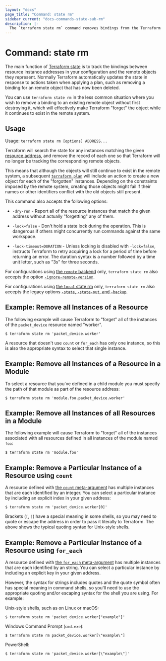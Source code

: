 ```yaml
---
layout: "docs"
page_title: "Command: state rm"
sidebar_current: "docs-commands-state-sub-rm"
description: |-
  The `terraform state rm` command removes bindings from the Terraform state, causing Terraform to "forget about" existing objects.
---
```


# Command: state rm

The main function of [Terraform state](/docs/language/state/index.html) is
to track the bindings between resource instance addresses in your configuration
and the remote objects they represent. Normally Terraform automatically
updates the state in response to actions taken when applying a plan, such as
removing a binding for an remote object that has now been deleted.

You can use `terraform state rm` in the less common situation where you wish
to remove a binding to an existing remote object without first destroying it,
which will effectively make Terraform "forget" the object while it continues
to exist in the remote system.

## Usage

Usage: `terraform state rm [options] ADDRESS...`

Terraform will search the state for any instances matching the given
[resource address](/docs/cli/state/resource-addressing.html), and remove
the record of each one so that Terraform will no longer be tracking the
corresponding remote objects.

This means that although the objects will still continue to exist in the
remote system, a subsequent
[`terraform plan`](../plan.html)
will include an action to create a new object for each of the "forgotten"
instances. Depending on the constraints imposed by the remote system, creating
those objects might fail if their names or other identifiers conflict with
the old objects still present.

This command also accepts the following options:

* `-dry-run` - Report all of the resource instances that match the given
  address without actually "forgetting" any of them.

* `-lock=false` - Don't hold a state lock during the operation. This is
   dangerous if others might concurrently run commands against the same
   workspace.

* `-lock-timeout=DURATION` - Unless locking is disabled with `-lock=false`,
  instructs Terraform to retry acquiring a lock for a period of time before
  returning an error. The duration syntax is a number followed by a time
  unit letter, such as "3s" for three seconds.

For configurations using
[the `remote` backend](/docs/language/settings/backends/remote.html)
only, `terraform state rm`
also accepts the option
[`-ignore-remote-version`](/docs/language/settings/backends/remote.html#command-line-arguments).

For configurations using
[the `local` state rm](/docs/language/settings/backends/local.html) only,
`terraform state rm` also accepts the legacy options
[`-state`, `-state-out`, and `-backup`](/docs/language/settings/backends/local.html#command-line-arguments).

## Example: Remove all Instances of a Resource

The following example will cause Terraform to "forget" all of the instances
of the `packet_device` resource named "worker".

```shell
$ terraform state rm 'packet_device.worker'
```

A resource that doesn't use `count` or `for_each` has only one instance, so
this is also the appropriate syntax to select that single instance.

## Example: Remove all Instances of a Resource in a Module

To select a resource that you've defined in a child module you must specify
the path of that module as part of the resource address:

```shell
$ terraform state rm 'module.foo.packet_device.worker'
```

## Example: Remove all Instances of all Resources in a Module

The following example will cause Terraform to "forget" all of the instances
associated with all resources defined in all instances of the module named
`foo`:

```shell
$ terraform state rm 'module.foo'
```

## Example: Remove a Particular Instance of a Resource using `count`

A resource defined with [the `count` meta-argument](/docs/language/meta-arguments/count.html)
has multiple instances that are each identified by an integer. You can
select a particular instance by including an explicit index in your given
address:

```shell
$ terraform state rm 'packet_device.worker[0]'
```

Brackets (`[`, `]`) have a special meaning in some shells, so you may need to
quote or escape the address in order to pass it literally to Terraform.
The above shows the typical quoting syntax for Unix-style shells.

## Example: Remove a Particular Instance of a Resource using `for_each`

A resource defined with [the `for_each` meta-argument](/docs/language/meta-arguments/for_each.html)
has multiple instances that are each identified by an string. You can
select a particular instance by including an explicit key in your given
address.

However, the syntax for strings includes quotes and the quote symbol often
has special meaning in command shells, so you'll need to use the appropriate
quoting and/or escaping syntax for the shell you are using. For example:

Unix-style shells, such as on Linux or macOS:

```shell
$ terraform state rm 'packet_device.worker["example"]'
```

Windows Command Prompt (`cmd.exe`):

```shell
$ terraform state rm packet_device.worker[\"example\"]
```

PowerShell:

```shell
$ terraform state rm 'packet_device.worker[\"example\"]'
```
